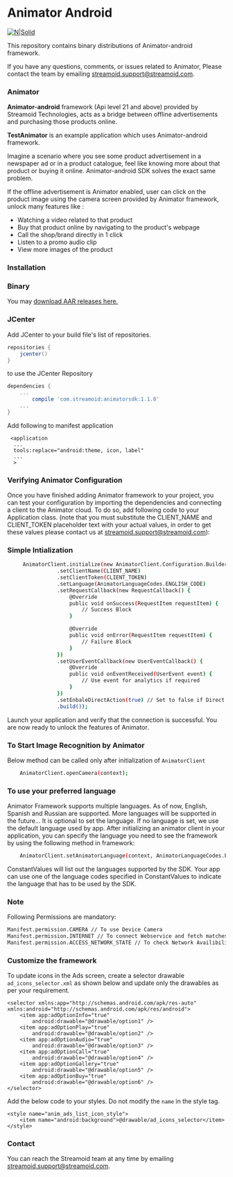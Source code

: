 # Animator Android

[![N|Solid](http://www.streamoid.com/images/logo.png)](http://www.streamoid.com/)

This repository contains binary distributions of Animator-android framework.

If you have any questions, comments, or issues related to Animator, Please contact the team by emailing streamoid.support@streamoid.com.


### Animator

**Animator-android** framework (Api level 21 and above) provided by Streamoid Technologies, acts as a bridge between offline advertisements and purchasing those products online.

**TestAnimator** is an example application which uses Animator-android framework.

Imagine a scenario where you see some product advertisement in a newspaper ad or in a product catalogue, feel like knowing more about that product or buying it online. Animator-android SDK solves the exact same problem.

If the offline advertisement is Animator enabled, user can click on the product image using the camera screen provided by Animator framework, unlock many features like : 
- Watching a video related to that product
- Buy that product online by navigating to the product's webpage
- Call the shop/brand directly in 1 click
- Listen to a promo audio clip
- View more images of the product


### Installation

### Binary

You may [download AAR releases here.](https://github.com/streamoid/Animator-android/releases)

### JCenter

Add JCenter to your build file's list of repositories.

```groovy
repositories {
    jcenter()
}
```

to use the JCenter Repository

```groovy
dependencies {
    ...
        compile 'com.streamoid:animatorsdk:1.1.0'
    ...
}
```

Add following to manifest application


```
 <application
  ...
  tools:replace="android:theme, icon, label"
  ...
  >
```

### Verifying Animator Configuration

Once you have finished adding Animator framework to your project, you can test your configuration by importing the dependencies and connecting a client to the Animator cloud. To do so, add following code to your Application class. (note that you must substitute the CLIENT_NAME and CLIENT_TOKEN placeholder text with your actual values, in order to get these values please contact us at streamoid.support@streamoid.com):

### Simple Intialization
```sh
     AnimatorClient.initialize(new AnimatorClient.Configuration.Builder(getApplicationContext())
                .setClientName(CLIENT_NAME)
                .setClientToken(CLIENT_TOKEN)
                .setLanguage(AnimatorLanguageCodes.ENGLISH_CODE)
                .setRequestCallback(new RequestCallback() {
                    @Override
                    public void onSuccess(RequestItem requestItem) {
                        // Success Block
                    }

                    @Override
                    public void onError(RequestItem requestItem) {
                        // Failure Block
                    }
                })
                .setUserEventCallback(new UserEventCallback() {
                    @Override
                    public void onEventReceived(UserEvent event) {
                        // Use event for analytics if required
                    }
                })
                .setEnbaleDirectAction(true) // Set to false if Direct Action feature has to be disabled.
                .build());
```

Launch your application and verify that the connection is successful. You are now ready to unlock the features of Animator.


### To Start Image Recognition by Animator

Below method can be called only after initialization of `AnimatorClient`

```sh
    AnimatorClient.openCamera(context);
```

### To use your preferred language

Animator Framework supports multiple languages. As of now, English, Spanish and Russian are supported. More languages will be supported in the future... It is optional to set the language. If no language is set, we use the default language used by app. After initializing an animator client in your application, you can specify the language you need to see the framework by using the following method in framework:

```sh
    AnimatorClient.setAnimatorLanguage(context, AnimatorLanguageCodes.ENGLISH_CODE);
```

ConstantValues will list out the languages supported by the SDK. Your app can use one of the language codes specified in ConstantValues to indicate the language that has to be used by the SDK.

### Note

Following Permissions are mandatory:

```sh
Manifest.permission.CAMERA // To use Device Camera
Manifest.permission.INTERNET // To connect Webservice and fetch matches
Manifest.permission.ACCESS_NETWORK_STATE // To check Network Availibility
```

### Customize the framework

To update icons in the Ads screen, create a selector drawable `ad_icons_selector.xml` as shown below and update only the drawables as per your requirement.

```
<selector xmlns:app="http://schemas.android.com/apk/res-auto" xmlns:android="http://schemas.android.com/apk/res/android">
    <item app:adOptionInfo="true"
        android:drawable="@drawable/option1" />
    <item app:adOptionPlay="true"
        android:drawable="@drawable/option2" />
    <item app:adOptionAudio="true"
        android:drawable="@drawable/option3" />
    <item app:adOptionCall="true"
        android:drawable="@drawable/option4" />
    <item app:adOptionGallery="true"
        android:drawable="@drawable/option5" />
    <item app:adOptionBuy="true"
        android:drawable="@drawable/option6" />
</selector>
```

Add the below code to your styles. Do not modify the `name` in the style tag.

```
<style name="anim_ads_list_icon_style">
    <item name="android:background">@drawable/ad_icons_selector</item>
</style>
```
    
### Contact

You can reach the Streamoid team at any time by emailing streamoid.support@streamoid.com.

